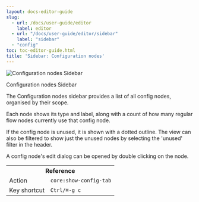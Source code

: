 ```yaml
---
layout: docs-editor-guide
slug:
  - url: /docs/user-guide/editor
    label: editor
  - url: "/docs/user-guide/editor/sidebar"
    label: "sidebar"
  - "config"
toc: toc-editor-guide.html
title: 'Sidebar: Configuration nodes'
---
```


<div style="width: 300px" class="figure align-right">
  <img src="../images/editor-sidebar-config-nodes.png" alt="Configuration nodes Sidebar">
  <p class="caption">Configuration nodes Sidebar</p>
</div>

The Configuration nodes sidebar provides a list of all config nodes, organised
by their scope.

Each node shows its type and label, along with a count of how many regular flow
nodes currently use that config node.

If the config node is unused, it is shown with a dotted outline. The view
can also be filtered to show just the unused nodes by selecting the 'unused' filter
in the header.

A config node's edit dialog can be opened by double clicking on the node.

<table class="action-ref inline">
 <tr><th colspan="2">Reference</th></tr>
 <tr><td>Action</td><td><code>core:show-config-tab</code></td></tr>
 <tr><td>Key shortcut</td><td><code>Ctrl/⌘-g c</code></td></tr>
</table>
